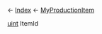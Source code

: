 ← [Index](Api-Index) ← [MyProductionItem](Sandbox.ModAPI.Ingame.MyProductionItem)

[uint](System.UInt32) ItemId

